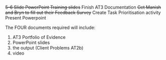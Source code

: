 ~~5-6 Slide PowerPoint Training slides~~
Finish AT3 Documentation
~~Get Manish and Bryn to fill out their Feedback Survey~~
Create Task Prioritisation activity
Present Powerpoint





The FOUR documents required will include:

1. AT3 Portfolio of Evidence
2. PowerPoint slides
3. the output (Client Problems AT2b)
4. video